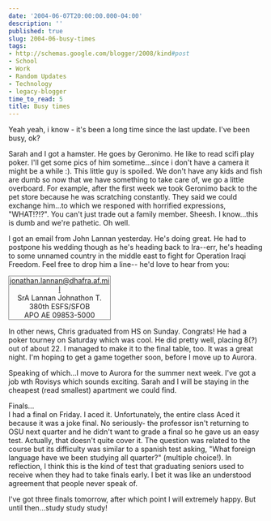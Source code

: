 ```yaml
---
date: '2004-06-07T20:00:00.000-04:00'
description: ''
published: true
slug: 2004-06-busy-times
tags:
- http://schemas.google.com/blogger/2008/kind#post
- School
- Work
- Random Updates
- Technology
- legacy-blogger
time_to_read: 5
title: Busy times
---
```


Yeah yeah, i know - it's been a long time since the last update. I've been busy, ok? 

Sarah and I got a hamster. He goes by Geronimo. He like to read scifi play poker. I'll get some pics of him sometime...since i don't have a camera it might be a while :). This little guy is spoiled. We don't have any kids and fish are dumb so now that we have something to take care of, we go a little overboard. For example, after the first week we took Geronimo back to the pet store because he was scratching constantly. They said we could exchange him...to which we responed with horrified expressions, "WHAT!?!?". You can't just trade out a family member. Sheesh. I know...this is dumb and we're pathetic. Oh well.

I got an email from John Lannan yesterday. He's doing great. He had to postpone his wedding though as he's heading back to Ira--err, he's heading to some unnamed country in the middle east to fight for Operation Iraqi Freedom. Feel free to drop him a line-- he'd love to hear from you:<br />
<div style="border: 1px gray solid; width: 200px; text-align: center;"><a href="jonathan.lannan@dhafra.af.mil">jonathan.lannan@dhafra.af.mil</a><br />  SrA Lannan Johnathon T.<br />  380th ESFS/SFOB<br />  APO AE  09853-5000</div>

In other news, Chris graduated from HS on Sunday. Congrats! He had a poker tourney on Saturday which was cool. He did pretty well, placing 8(?) out of about 22. I managed to make it to the final table, too. It was a great night. I'm hoping to get a game together soon, before I move up to Aurora. 

Speaking of which...I move to Aurora for the summer next week. I've got a job wth Rovisys which sounds exciting. Sarah and I will be staying in the cheapest (read smallest) apartment we could find. 

Finals...<br />I had a final on Friday. I aced it. Unfortunately, the entire class Aced it because it was a joke final. No seriously- the professor isn't returning to OSU next quarter and he didn't want to grade a final so he gave us an easy test. Actually, that doesn't quite cover it. The question was related to the course but its difficulty was similar to a spanish test asking, "What foreign language have we been studying all quarter?" (multiple choice!). In reflection, I think this is the kind of test that graduating seniors used to receive when they had to take finals early. I bet it was like an understood agreement that people never speak of.

I've got three finals tomorrow, after which point I will extremely happy. But until then...study study study!
